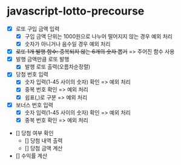 # javascript-lotto-precourse

- [x] 로또 구입 금액 입력
  - [x] 구입 금액 단위는 1000원으로 나누어 떨어지지 않는 경우 예외 처리
  - [x] 숫자가 아니거나 음수일 경우 예외 처리
- [x] ~~로또 1개 발행 함수: 중복되지 않는 6개의 숫자 뽑기~~ => 주어진 함수 사용 
- [x] 발행 금액만큼 로또 발행
  - [x] 발행 로또 출력(오름차순정렬)
- [x] 당첨 번호 입력
  - [x] 숫자 입력(1-45 사이의 숫자) 확인 => 예외 처리
  - [x] 중복 번호 확인 => 예외 처리
  - [x] 쉽표(,)로 구분 => 예외 처리
- [x] 보너스 번호 입력
  - [x] 숫자 입력(1-45 사이의 숫자) 확인 => 예외 처리
  - [x] 중복 번호 확인 => 예외 처리
- [] 당첨 여부 확인
  - [] 당첨 내역 출력
  - [] 당첨 금액 계산
- [] 수익률 계산
